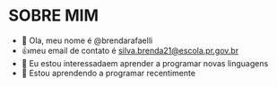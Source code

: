 # SOBRE MIM

- 👋 Ola, meu nome é @brendarafaelli
- 👍meu email de contato é silva.brenda21@escola.pr.gov.br
- 👀 Eu estou interessadaem aprender a programar novas linguagens
- 🌱 Estou aprendendo a programar recentimente


<!---
brendarafaelli/brendarafaelli is a ✨ special ✨ repository because its `README.md` (this file) appears on your GitHub profile.
You can click the Preview link to take a look at your changes.
--->
